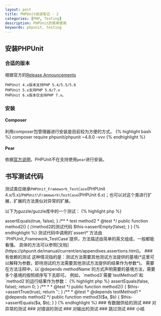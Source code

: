 ```yaml
---
layout: post
title: PHPUnit阅读笔记 - 2
categories: [PHP, Testing]
description: PHPUnit的简单使用
keywords: phpunit, testing
---
```

## 安装PHPUnit

### 合适的版本

根据官方的[Release Announcements](https://github.com/sebastianbergmann/phpunit/wiki)

    PHPUnit 4.x版本支持PHP 5.4/5.5/5.6
    PHPUnit 5.x支持PHP 5.6/7.x
    PHPUnit 6.x版本仅支持PHP 7.x。

### 安装

#### Composer

利用composer包管理器进行安装是目前较为方便的方式。
{% highlight bash %}
composer require phpunit/phpunit ~4.8.0 -vvv
{% endhighlight %}

#### Pear

依据[官方说明](https://github.com/sebastianbergmann/phpunit/wiki/End-of-Life-for-PEAR-Installation-Method)，PHPUnit不在支持使用`pear`进行安装。

## 书写测试代码

测试类应继承`PHPUnit_Framework_TestCase`(PHPUnit 4.x/5.x)/`PHPUnit\Framework\TestCase`(PHPUnit 6.x)；也可以对这个类进行扩展，扩展的方法类似对异常的扩展。

以下为guzzle/guzzle库中的一个测试：
{% highlight php %}
<?php
namespace GuzzleHttp\Tests\Event;
//use ...;
class ConnectExceptionTest extends \PHPUnit_Framework_TestCase
{
    public function testHasNoResponse()
    {
        //...测试代码
    }
}
{% endhighlight %}

### 简单的测试

测试类一般按照`*Test`的方式命名，`*`一般为要测试的类名。

测试方法一般都以`test*`的方式命名，`*`一般为要测试的类中的方法名；也可以在方法注释中加入`@test`注解标记为测试方法。

下列两种书写方法均为测试方法：
{% highlight php %}
<?php
class FooTest extends PHPUnit_Framework_TestCase
{
    public function testMethod1()
    {
        //method1的测试代码
        $this->assertEquals(true, false);
    }
    /**
     * test method2
     * @test
     */
    public function method2()
    {
        //method2的测试代码
        $this->assertEmpty(false);
    }
}
{% endhighlight %}

测试代码中调用的`assert*`方法由`PHPUnit_Framework_TestCase`提供，方法描述由简单的英文组成，一般都能看懂。

具体的方法可以参照[文档](https://phpunit.de/manual/current/en/appendixes.assertions.html)。

### 有依赖的测试

这种情况指的是：测试方法需要其他测试方法提供的基境(*这里可以解释为参数，即待测试的方法需要其他测试方法提供的结果作为参数*)。

需要在方法注释中，以`@depends methodName`的方式声明需要的基境方法，需要多个基境的按照顺序写下去即可。

例如，`method3`需要`testMethod1`和`method2`的运行结果作为参数：

{% highlight php %}
<?php
namespace Foo;

use PHPUnit_Framework_TestCase;

class FooTest extends PHPUnit_Framework_TestCase
{

    public function testMethod1()
    {
        $this->assertEquals(false, false);
        return 0;
    }

    /**
     * 
     * @test
     */
    public function method2()
    {
        $this->assertTrue(true);
        return '';
    }

    /**
     * @test
     * @depends testMethod1
     * @depends method2
     */
    public function method3($a, $b)
    {
        $this->assertEquals($a, $b);
    }

}
{% endhighlight %}

### 有数据供给的测试

### 对异常的测试

### 对错误的测试

### 对输出的测试

### 跳过测试

### 小结
